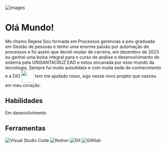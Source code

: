 
![images](https://github.com/Rejaneccosta/dio-lab-open-source/assets/168275962/a52be942-053e-4427-b364-9c69765771e2) 

# Olá Mundo! 
Me chamo Rejane Sou formada em Processos gerencias e pós-graduada em Gestão de pessoas e tenho uma enorme paixão por automação de processos e foi assim que decidi mudar de carreira, em dezembro de 2023 eu ganhei uma bolsa integral para o curso de análise e desenvolvimento de sistema pela UNISANTACRUZ EAD e estou encanada por esse mundo da tecnologia.
Sempre fui muito autodidata e com muita sede de conhecimento e a DIO   <img align="center" width="40px" src="https://hermes.digitalinnovation.one/assets/diome/logo-minimized.png"></a> tem me ajudado nisso, sigo nesse novo projeto que nasceu em meu coração.

## Habilidades
Em desenvlivimento 

## Ferramentas
![Visual Studio Code](https://img.shields.io/badge/Visual%20Studio%20Code-0078d7.svg?style=for-the-badge&logo=visual-studio-code&logoColor=white)
![Notion](https://img.shields.io/badge/Notion-%23000000.svg?style=for-the-badge&logo=notion&logoColor=white)
![Git](https://img.shields.io/badge/git-%23F05033.svg?style=for-the-badge&logo=git&logoColor=white)
![GitHub](https://img.shields.io/badge/github-%23121011.svg?style=for-the-badge&logo=github&logoColor=white)

